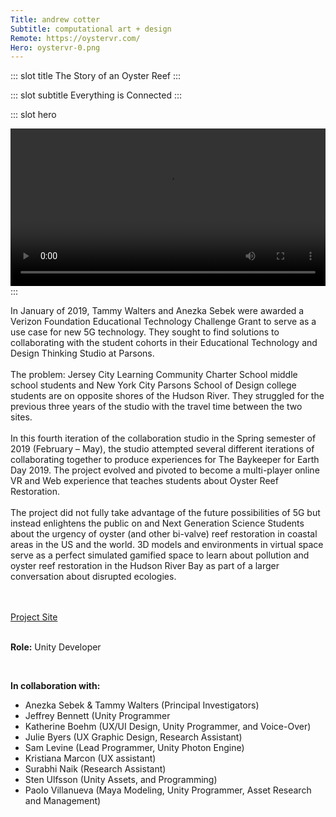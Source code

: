 ```yaml
---
Title: andrew cotter
Subtitle: computational art + design
Remote: https://oystervr.com/
Hero: oystervr-0.png
---
```


::: slot title
The Story of an Oyster Reef
:::

::: slot subtitle
Everything is Connected
:::

::: slot hero
<section class="hero">
    <!-- <div class="hero-body"> -->
    <video style="width:100%" controls>
        <source src="../.vuepress/public/images/oystervr-2.mp4" type="video/mp4">
        Your browser does not support the video tag.
    </video>
    <!-- </div> -->
</section>
:::

In January of 2019, Tammy Walters and Anezka Sebek were awarded a Verizon Foundation Educational Technology Challenge Grant to serve as a use case for new 5G technology. They sought to find solutions to collaborating with the student cohorts in their Educational Technology and Design Thinking Studio at Parsons.
<br><br>
The problem: Jersey City Learning Community Charter School middle school students and New York City Parsons School of Design college students are on opposite shores of the Hudson River. They struggled for the previous three years of the studio with the travel time between the two sites.
<br><br>
In this fourth iteration of the collaboration studio in the Spring semester of 2019 (February – May), the studio attempted several different iterations of collaborating together to produce experiences for The Baykeeper for Earth Day 2019. The project evolved and pivoted to become a multi-player online VR and Web experience that teaches students about Oyster Reef Restoration. 
<br><br>
The project did not fully take advantage of the future possibilities of 5G but instead enlightens the public on and Next Generation Science Students about the urgency of oyster (and other bi-valve) reef restoration in coastal areas in the US and the world. 3D models and environments in virtual space serve as a perfect simulated gamified space to learn about pollution and oyster reef restoration in the Hudson River Bay as part of a larger conversation about disrupted ecologies.

<br><br>
[Project Site](https://oystervr.com/)
<br><br>

**Role:** Unity Developer

<br>

**In collaboration with:** 
- Anezka Sebek & Tammy Walters (Principal Investigators)
- Jeffrey Bennett (Unity Programmer
- Katherine Boehm (UX/UI Design, Unity Programmer, and Voice-Over)
- Julie Byers (UX Graphic Design, Research Assistant)
- Sam Levine (Lead Programmer, Unity Photon Engine)
- Kristiana Marcon (UX assistant)
- Surabhi Naik (Research Assistant)
- Sten Ulfsson (Unity Assets, and Programming)
- Paolo Villanueva (Maya Modeling, Unity Programmer, Asset Research and Management)